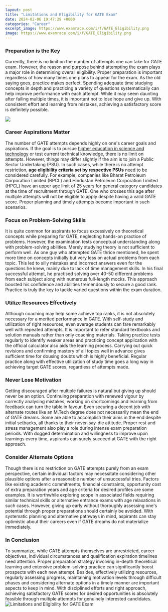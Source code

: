 ```yaml
---
layout: post
title: "Limitations and Eligibility for GATE Exam"
date: 2024-02-06 19:47:29 +0000
categories: "Career"
excerpt_image: https://www.examrace.com/i/f/GATE_Eligibility.png
image: https://www.examrace.com/i/f/GATE_Eligibility.png
---
```


### Preparation is the Key 
Currently, there is no limit on the number of attempts one can take for GATE exam. However, the reason and purpose behind attempting the exam plays a major role in determining overall eligibility. Proper preparation is important regardless of how many times one plans to appear for the exam. As the old saying goes, practice makes perfect. Spending adequate time studying concepts in depth and practicing a variety of questions systematically can help improve performance with each attempt. While it may seem daunting after failing multiple times, it is important not to lose hope and give up. With consistent effort and learning from mistakes, achieving a satisfactory score is definitely possible. 

![](https://4.bp.blogspot.com/-kXwR4MvpsUM/W5PckcnrxvI/AAAAAAAACvg/GP6VrChUDM0kwz4SJ92YjX9AxpsN2CuiQCLcBGAs/s1600/gate%2Bexam%2Beligibility%2B2019.JPG)
### Career Aspirations Matter
The number of GATE attempts depends highly on one's career goals and aspirations. If the goal is to pursue [higher education in science and technology](https://store.fi.io.vn/collection/ahart) or test current technical knowledge, there is no limit on attempts. However, things may differ slightly if the aim is to join a Public Sector Undertaking (PSU). In such cases, while there is no attempt restriction, **age eligibility criteria set by respective PSUs** need to be considered carefully. For example, companies like Bharat Petroleum Corporation Limited (BPCL) and Hindustan Petroleum Corporation Limited (HPCL) have an upper age limit of 25 years for general category candidates at the time of recruitment through GATE. One who crosses this age after multiple attempts will not be eligible to apply despite having a valid GATE score. Proper planning and timely attempts become important in such scenarios.
### Focus on Problem-Solving Skills
It is quite common for aspirants to focus excessively on theoretical concepts while preparing for GATE, neglecting hands-on practice of problems. However, the examination tests conceptual understanding along with problem-solving abilities. Merely studying theory is not sufficient to perform well. As one guy who attempted GATE thrice mentioned, he spent more time on concepts initially but very less on actual problems from each topic. This led to silly mistakes and incorrect answers even for the questions he knew, mainly due to lack of time management skills. In his final successful attempt, he practised solving over 40-50 different problems from each subject along with numerous full-length mocks. This approach boosted his confidence and abilities tremendously to secure a good rank. Practice is truly the key to tackle varied questions within the exam duration. 
### Utilize Resources Effectively
Although coaching may help some achieve top ranks, it is not absolutely necessary for a merited performance in GATE. With self-study and utilization of right resources, even average students can fare remarkably well with repeated attempts. It is important to refer standard textbooks and solution manuals rather than only coaching materials. Taking practice tests regularly to identify weaker areas and practicing concept application with the official calculator also aids the learning process. Carrying out quick revisions and confirming mastery of all topics well in advance gives sufficient time for dousing doubts which is highly beneficial. Regular practice along with effective utilization of study time goes a long way in achieving target GATE scores, regardless of attempts made.
### Never Lose Motivation 
Getting discouraged after multiple failures is natural but giving up should never be an option. Continuing preparation with renewed vigour by correctly analysing mistakes, working on shortcomings and learning from feedback can turn the table in favour. Even securing a decent job with alternate routes like an M.Tech degree does not necessarily mean the end of GATE dreams. Some are able to accomplish their aims in the end despite initial setbacks, all thanks to their never-say-die attitude. Proper rest and stress management also play a role during intense exam preparation periods. With dogged determination and willingness to improve upon learnings every time, aspirants can surely succeed at GATE with the right approach.
### Consider Alternate Options 
Though there is no restriction on GATE attempts purely from an exam perspective, certain individual factors may necessitate considering other plausible options after a reasonable number of unsuccessful tries. Factors like existing academic commitments, financial constraints, opportunity cost of extra preparation years and age criteria for desired profiles are some examples. It is worthwhile exploring scope in associated fields requiring similar technical skills or alternative entrance exams with age relaxations in such cases. However, giving up early without thoroughly assessing one's potential through proper preparations should certainly be avoided. With systematic planning and alternative pathways in mind, aspirants can stay optimistic about their careers even if GATE dreams do not materialize immediately. 
### In Conclusion
To summarize, while GATE attempts themselves are unrestricted, career objectives, individual circumstances and qualification expiration timelines need attention. Proper preparation strategy involving in-depth theoretical learning and extensive problem-solving practice can significantly boost prospects with each new attempt. Besides, effectively utilizing resources, regularly assessing progress, maintaining motivation levels through difficult phases and considering alternate options in a timely manner are important aspects to keep in mind. With disciplined efforts and right approach, achieving satisfactory GATE scores for desired opportunities is absolutely feasible through multiple attempts for genuinely interested candidates.
![Limitations and Eligibility for GATE Exam](https://www.examrace.com/i/f/GATE_Eligibility.png)